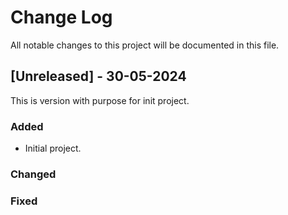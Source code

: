 # Change Log

All notable changes to this project will be documented in this file.

## [Unreleased] - 30-05-2024

This is version with purpose for init project.

### Added

- Initial project.

### Changed

### Fixed

